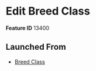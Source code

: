# Edit Breed Class

**Feature ID** 13400

## Launched From

- [Breed Class](Breed%20Class.md)











































































